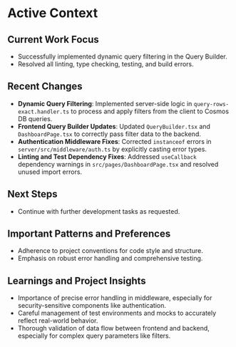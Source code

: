 # Active Context

## Current Work Focus

- Successfully implemented dynamic query filtering in the Query Builder.
- Resolved all linting, type checking, testing, and build errors.

## Recent Changes

- **Dynamic Query Filtering**: Implemented server-side logic in `query-rows-exact.handler.ts` to process and apply filters from the client to Cosmos DB queries.
- **Frontend Query Builder Updates**: Updated `QueryBuilder.tsx` and `DashboardPage.tsx` to correctly pass filter data to the backend.
- **Authentication Middleware Fixes**: Corrected `instanceof` errors in `server/src/middleware/auth.ts` by explicitly casting error types.
- **Linting and Test Dependency Fixes**: Addressed `useCallback` dependency warnings in `src/pages/DashboardPage.tsx` and resolved unused import errors.

## Next Steps

- Continue with further development tasks as requested.

## Important Patterns and Preferences

- Adherence to project conventions for code style and structure.
- Emphasis on robust error handling and comprehensive testing.

## Learnings and Project Insights

- Importance of precise error handling in middleware, especially for security-sensitive components like authentication.
- Careful management of test environments and mocks to accurately reflect real-world behavior.
- Thorough validation of data flow between frontend and backend, especially for complex query parameters like filters.
